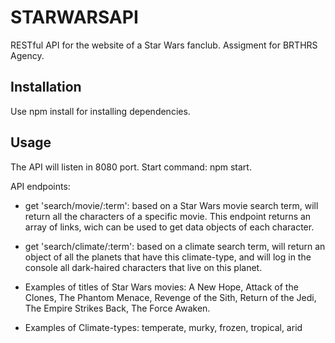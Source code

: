 # STARWARSAPI

 RESTful API for the website of a Star Wars fanclub. Assigment for BRTHRS Agency.

## Installation

Use npm install for installing dependencies.


## Usage

The API will listen in 8080 port.
Start command: npm start.

API endpoints:

- get 'search/movie/:term': based on a Star Wars movie search term, will return all the characters of a specific movie. This endpoint returns an array of links, wich can be used to get data objects of each character.

- get 'search/climate/:term': based on a climate search term, will return an object of all the planets that have this climate-type, and will log in the console all dark-haired characters that live on this planet.

- Examples of titles of Star Wars movies: A New Hope, Attack of the Clones, The Phantom Menace, Revenge of the Sith, Return of the Jedi, The Empire Strikes Back, The Force Awaken.

- Examples of Climate-types: temperate, murky, frozen, tropical, arid

